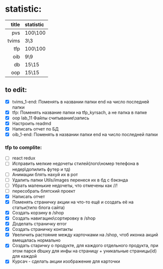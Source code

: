 # statistic:

| title | statistic |
| ----: | :-------- |
|   pvs | 100\100   |
| tvims | 3\3       |
|   tfp | 100\100   |
|   oib | 9\9       |
|    db | 15\15     |
|   oop | 15\15     |

## to edit:

- [x] tvims_1-end: Поменять в названии папки end на число последней папки
- [x] tfp: Поменять название папки на tfp_kyrsach, а не папка в папке
- [x] oop lab_11 Файлы считывание\запись
- [x] Настроить readmd
- [x] Написать отчет по БД
- [x] oib_1-end: Поменять в названии папки end на число последней папки

### tfp to complite:

- [ ] react redux
- [ ] Исправить мелкие недочеты стилей(лого\номер телефона в недер\допилить футер и тд)
- [ ] Анимации блять нахуй их в рот
- [ ] Удалить папки Utils/images перенеся их в бд с бэкэнда
- [ ] Убрать маленькие недочеты, что отмечены как //!
- [ ] пересобрать блятский проект
- [x] Написать отчет
- [x] Поменять страничку акции на что-то ещё и создать её на статьи(типо блога сайта)
- [x] Создать корзину в /shop
- [x] Создать навигацию\сортировку в /shop
- [x] Доделать страничку error
- [x] Создать страничку контакты
- [x] Увеличить растояние между карточками на /shop, чтоб иконка акций вмещалась нормально
- [x] Создать старичку о продукте, для каждого отдельного продукта, при этом парся dbшку для инфы на страницу + уникальные страницы(id) для каждой
- [x] Курсач - сделать акции изображение для карточки
